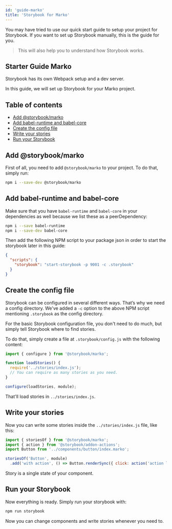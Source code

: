 ```yaml
---
id: 'guide-marko'
title: 'Storybook for Marko'
---
```


You may have tried to use our quick start guide to setup your project for Storybook. If you want to set up Storybook manually, this is the guide for you.

> This will also help you to understand how Storybook works.

## Starter Guide Marko

Storybook has its own Webpack setup and a dev server.

In this guide, we will set up Storybook for your Marko project.

## Table of contents

-   [Add @storybook/marko](#add-storybookmarko)
-   [Add babel-runtime and babel-core](#add-babel-runtime-and-babel-core)
-   [Create the config file](#create-the-config-file)
-   [Write your stories](#write-your-stories)
-   [Run your Storybook](#run-your-storybook)

## Add @storybook/marko

First of all, you need to add `@storybook/marko` to your project. To do that, simply run:

```sh
npm i --save-dev @storybook/marko
```

## Add babel-runtime and babel-core

Make sure that you have `babel-runtime` and `babel-core` in your dependencies as well because we list these as a peerDependency:

```sh
npm i --save babel-runtime
npm i --save-dev babel-core
```

Then add the following NPM script to your package json in order to start the storybook later in this guide:

```json
{
  "scripts": {
    "storybook": "start-storybook -p 9001 -c .storybook"
  }
}
```

## Create the config file

Storybook can be configured in several different ways. 
That’s why we need a config directory. We've added a `-c` option to the above NPM script mentioning `.storybook` as the config directory.

For the basic Storybook configuration file, you don't need to do much, but simply tell Storybook where to find stories.

To do that, simply create a file at `.storybook/config.js` with the following content:

```js
import { configure } from '@storybook/marko';

function loadStories() {
  require('../stories/index.js');
  // You can require as many stories as you need.
}

configure(loadStories, module);
```

That'll load stories in `../stories/index.js`.

## Write your stories

Now you can write some stories inside the `../stories/index.js` file, like this:

```js
import { storiesOf } from '@storybook/marko';
import { action } from '@storybook/addon-actions';
import Button from '../components/button/index.marko';

storiesOf('Button', module)
  .add('with action', () => Button.renderSync({ click: action('action logged!') }));
```

Story is a single state of your component.

## Run your Storybook

Now everything is ready. Simply run your storybook with:

```sh
npm run storybook
```

Now you can change components and write stories whenever you need to.
